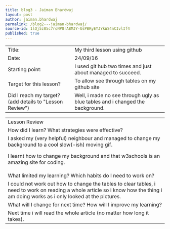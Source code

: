 ```yaml
---
title: blog3 - Jaiman Bhardwaj
layout: post
author: jaiman.bhardwaj
permalink: /blog2---jaiman-bhardwaj/
source-id: 1lQj5z85c7roNP8rABMJY-UsPBRyEYJYkWS4nCIvlIf4
published: true
---
```

<table>
  <tr>
    <td>Title:</td>
    <td>My third lesson using github</td>
  </tr>
  <tr>
    <td>Date:</td>
    <td>24/09/16</td>
  </tr>
  <tr>
    <td>Starting point:</td>
    <td>I used git hub two times and just about managed to succeed.</td>
  </tr>
  <tr>
    <td>Target for this lesson?</td>
    <td>To allow see through tables on my github site</td>
  </tr>
  <tr>
    <td>Did I reach my target? 
(add details to "Lesson Review")</td>
    <td>Well, i made no see through ugly as blue tables and i changed the background.</td>
  </tr>
</table>


<table>
  <tr>
    <td>Lesson Review</td>
  </tr>
  <tr>
    <td>How did I learn? What strategies were effective? </td>
  </tr>
  <tr>
    <td> I asked my (very helpful) neighbour and managed to change my background to a cool slow(-ish) moving gif.

I learnt how to change my background and that w3schools is an amazing site for coding.</td>
  </tr>
  <tr>
    <td>What limited my learning? Which habits do I need to work on? </td>
  </tr>
  <tr>
    <td>I could not work out how to change the tables to clear tables, i need to work on reading a whole article so i know how the thing i am doing works as i only looked at the pictures.</td>
  </tr>
  <tr>
    <td>What will I change for next time? How will I improve my learning?</td>
  </tr>
  <tr>
    <td>Next time i will read the whole article (no matter how long it takes).</td>
  </tr>
</table>


